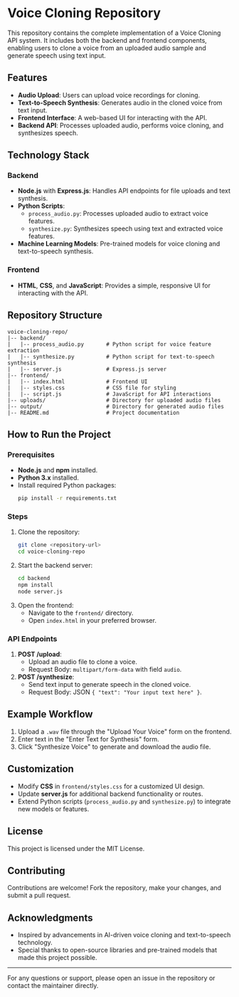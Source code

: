 # Voice Cloning Repository

This repository contains the complete implementation of a Voice Cloning API system. It includes both the backend and frontend components, enabling users to clone a voice from an uploaded audio sample and generate speech using text input.

## Features

- **Audio Upload**: Users can upload voice recordings for cloning.
- **Text-to-Speech Synthesis**: Generates audio in the cloned voice from text input.
- **Frontend Interface**: A web-based UI for interacting with the API.
- **Backend API**: Processes uploaded audio, performs voice cloning, and synthesizes speech.

## Technology Stack

### Backend

- **Node.js** with **Express.js**: Handles API endpoints for file uploads and text synthesis.
- **Python Scripts**:
  - `process_audio.py`: Processes uploaded audio to extract voice features.
  - `synthesize.py`: Synthesizes speech using text and extracted voice features.
- **Machine Learning Models**: Pre-trained models for voice cloning and text-to-speech synthesis.

### Frontend

- **HTML**, **CSS**, and **JavaScript**: Provides a simple, responsive UI for interacting with the API.

## Repository Structure

```
voice-cloning-repo/
|-- backend/
|   |-- process_audio.py       # Python script for voice feature extraction
|   |-- synthesize.py          # Python script for text-to-speech synthesis
|   |-- server.js              # Express.js server
|-- frontend/
|   |-- index.html             # Frontend UI
|   |-- styles.css             # CSS file for styling
|   |-- script.js              # JavaScript for API interactions
|-- uploads/                   # Directory for uploaded audio files
|-- output/                    # Directory for generated audio files
|-- README.md                  # Project documentation
```

## How to Run the Project

### Prerequisites

- **Node.js** and **npm** installed.
- **Python 3.x** installed.
- Install required Python packages:
  ```bash
  pip install -r requirements.txt
  ```

### Steps

1. Clone the repository:
   ```bash
   git clone <repository-url>
   cd voice-cloning-repo
   ```
2. Start the backend server:
   ```bash
   cd backend
   npm install
   node server.js
   ```
3. Open the frontend:
   - Navigate to the `frontend/` directory.
   - Open `index.html` in your preferred browser.

### API Endpoints

1. **POST /upload**:
   - Upload an audio file to clone a voice.
   - Request Body: `multipart/form-data` with field `audio`.
2. **POST /synthesize**:
   - Send text input to generate speech in the cloned voice.
   - Request Body: JSON `{ "text": "Your input text here" }`.

## Example Workflow

1. Upload a `.wav` file through the "Upload Your Voice" form on the frontend.
2. Enter text in the "Enter Text for Synthesis" form.
3. Click "Synthesize Voice" to generate and download the audio file.

## Customization

- Modify **CSS** in `frontend/styles.css` for a customized UI design.
- Update **server.js** for additional backend functionality or routes.
- Extend Python scripts (`process_audio.py` and `synthesize.py`) to integrate new models or features.

## License

This project is licensed under the MIT License.

## Contributing

Contributions are welcome! Fork the repository, make your changes, and submit a pull request.

## Acknowledgments

- Inspired by advancements in AI-driven voice cloning and text-to-speech technology.
- Special thanks to open-source libraries and pre-trained models that made this project possible.

---

For any questions or support, please open an issue in the repository or contact the maintainer directly.
